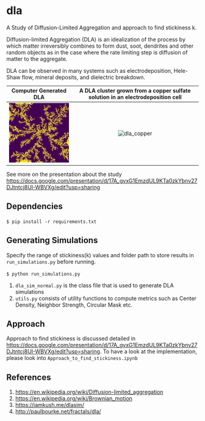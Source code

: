 # dla

A Study of Diffusion-Limited Aggregation and approach to find stickiness k.

Diffusion-limited Aggregation (DLA) is an idealization of the process by which matter irreversibly combines to form dust, soot, dendrites and other random objects as in the case where the rate limiting step is diffusion of matter to the aggregate.

DLA can be observed in many systems such as electrodeposition, Hele-Shaw flow, mineral deposits, and dielectric breakdown.

Computer Generated DLA              |  A DLA cluster grown from a copper sulfate solution in an electrodeposition cell
:----------------------------------:|:--------------------------------------------------------------------------------:
![dla_sim](assets/dla_sim.png)      |  ![dla_copper](assets/dla_copper.dla)

See more on the presentation about the study https://docs.google.com/presentation/d/17A_gvxG1EmzdUL9KTa0zkYbnv27DJtntcj8UI-WBVXg/edit?usp=sharing

## Dependencies

`$ pip install -r requirements.txt`

##  Generating Simulations

Specify the range of stickiness(k) values and folder path to store results in `run_simulations.py` before running.

`$ python run_simulations.py`

1. `dla_sim_normal.py`  is the class file that is used to generate DLA simulations
2. `utils.py` consists of utility functions to compute metrics such as Center Density, Neighbor Strength, Circular Mask etc.

## Approach

Approach to find stickiness is discussed detailed in https://docs.google.com/presentation/d/17A_gvxG1EmzdUL9KTa0zkYbnv27DJtntcj8UI-WBVXg/edit?usp=sharing.
To have a look at the implementation, please look into `Approach_to_find_stickiness.ipynb`

## References

1. https://en.wikipedia.org/wiki/Diffusion-limited_aggregation
2. https://en.wikipedia.org/wiki/Brownian_motion
3. https://iamkush.me/dlasim/
4. http://paulbourke.net/fractals/dla/
